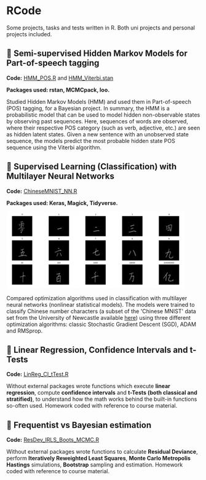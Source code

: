 # RCode
Some projects, tasks and tests written in R. Both uni projects and personal projects included.


## :pushpin: Semi-supervised Hidden Markov Models for Part-of-speech tagging
**Code:** [HMM_POS.R](https://github.com/xiancaicai/RCode/blob/main/HMM_POS.R) and [HMM_Viterbi.stan](https://github.com/xiancaicai/RCode/blob/main/HMM_Viterbi.stan)

**Packages used: rstan, MCMCpack, loo.**

Studied Hidden Markov Models (HMM) and used them in Part-of-speech (POS) tagging, for a Bayesian project. In summary, the HMM is a probabilistic model that can be used to model hidden non-observable states by observing past sequences. Here, sequences of words are observed, where their respective POS category (such as verb, adjective, etc.) are seen as hidden latent states. Given a new sentence with an unobserved state sequence, the models predict the most probable hidden state POS sequence using the Viterbi algorithm.

## :pushpin: Supervised Learning (Classification) with Multilayer Neural Networks
**Code:** [ChineseMNIST_NN.R](https://github.com/xiancaicai/RCode/blob/main/ChineseMNIST_NN.R)

**Packages used: Keras, Magick, Tidyverse.**

<img src="chinesemnist.png" height="200">

Compared optimization algorithms used in classification with multilayer neural networks (nonlinear statistical models). The models were trained to classify Chinese number characters (a subset of the 'Chinese MNIST' data set from the University of Newcastle available [here](https://data.ncl.ac.uk/articles/dataset/Handwritten_Chinese_Numbers/10280831/1)) using three different optimization algorithms: classic Stochastic Gradient Descent (SGD), ADAM and RMSprop. 

## :pushpin: Linear Regression, Confidence Intervals and t-Tests
**Code:** [LinReg_CI_tTest.R](https://github.com/xiancaicai/RCode/blob/main/LinReg_CI_tTest.R)

Without external packages wrote functions which execute **linear regression**, compute **confidence intervals** and **t-Tests (both classical and stratified)**, to understand how the math works behind the built-in functions so-often used. Homework coded with reference to course material.

## :pushpin: Frequentist vs Bayesian estimation
**Code:** [ResDev_IRLS_Boots_MCMC.R](https://github.com/xiancaicai/RCode/blob/main/ResDev_IRLS_Boots_MCMC.R)

Without external packages wrote functions to calculate **Residual Deviance**, perform **Iteratively Reweighted Least Squares**, **Monte Carlo Metropolis Hastings** simulations, **Bootstrap** sampling and estimation. Homework coded with reference to course material.

